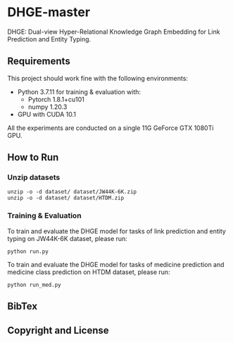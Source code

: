 # DHGE-master
DHGE: Dual-view Hyper-Relational Knowledge Graph Embedding for Link Prediction and Entity Typing.

## Requirements
This project should work fine with the following environments:

- Python 3.7.11 for training & evaluation with:
    -  Pytorch 1.8.1+cu101
    -  numpy 1.20.3
- GPU with CUDA 10.1

All the experiments are conducted on a single 11G GeForce GTX 1080Ti GPU.


## How to Run


### Unzip datasets


```
unzip -o -d dataset/ dataset/JW44K-6K.zip
unzip -o -d dataset/ dataset/HTDM.zip
```

### Training & Evaluation

To train and evaluate the DHGE model for tasks of link prediction and entity typing on JW44K-6K dataset, please run:

```
python run.py
```

To train and evaluate the DHGE model for tasks of medicine prediction and medicine class prediction on HTDM dataset, please run:

```
python run_med.py
```

## BibTex


## Copyright and License
